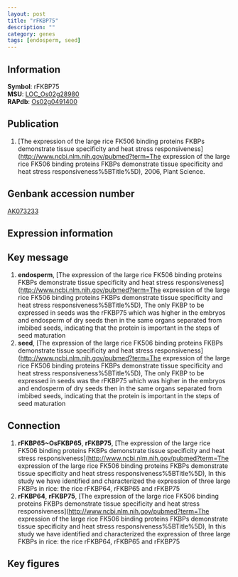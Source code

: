 ```yaml
---
layout: post
title: "rFKBP75"
description: ""
category: genes
tags: [endosperm, seed]
---
```


## Information
__Symbol__: rFKBP75  
__MSU__: [LOC_Os02g28980](http://rice.plantbiology.msu.edu/cgi-bin/ORF_infopage.cgi?orf=LOC_Os02g28980)  
__RAPdb__: [Os02g0491400](http://rapdb.dna.affrc.go.jp/viewer/gbrowse_details/irgsp1?name=Os02g0491400)  

## Publication
1. [The expression of the large rice FK506 binding proteins FKBPs demonstrate tissue specificity and heat stress responsiveness](http://www.ncbi.nlm.nih.gov/pubmed?term=The expression of the large rice FK506 binding proteins FKBPs demonstrate tissue specificity and heat stress responsiveness%5BTitle%5D), 2006, Plant Science.

## Genbank accession number
[AK073233](http://www.ncbi.nlm.nih.gov/nuccore/AK073233)  

## Expression information

## Key message
1. __endosperm__, [The expression of the large rice FK506 binding proteins FKBPs demonstrate tissue specificity and heat stress responsiveness](http://www.ncbi.nlm.nih.gov/pubmed?term=The expression of the large rice FK506 binding proteins FKBPs demonstrate tissue specificity and heat stress responsiveness%5BTitle%5D),  The only FKBP to be expressed in seeds was the rFKBP75 which was higher in the embryos and endosperm of dry seeds then in the same organs separated from imbibed seeds, indicating that the protein is important in the steps of seed maturation
2. __seed__, [The expression of the large rice FK506 binding proteins FKBPs demonstrate tissue specificity and heat stress responsiveness](http://www.ncbi.nlm.nih.gov/pubmed?term=The expression of the large rice FK506 binding proteins FKBPs demonstrate tissue specificity and heat stress responsiveness%5BTitle%5D),  The only FKBP to be expressed in seeds was the rFKBP75 which was higher in the embryos and endosperm of dry seeds then in the same organs separated from imbibed seeds, indicating that the protein is important in the steps of seed maturation

## Connection
1. __rFKBP65~OsFKBP65__, __rFKBP75__, [The expression of the large rice FK506 binding proteins FKBPs demonstrate tissue specificity and heat stress responsiveness](http://www.ncbi.nlm.nih.gov/pubmed?term=The expression of the large rice FK506 binding proteins FKBPs demonstrate tissue specificity and heat stress responsiveness%5BTitle%5D),  In this study we have identified and characterized the expression of three large FKBPs in rice: the rice rFKBP64, rFKBP65 and rFKBP75
2. __rFKBP64__, __rFKBP75__, [The expression of the large rice FK506 binding proteins FKBPs demonstrate tissue specificity and heat stress responsiveness](http://www.ncbi.nlm.nih.gov/pubmed?term=The expression of the large rice FK506 binding proteins FKBPs demonstrate tissue specificity and heat stress responsiveness%5BTitle%5D),  In this study we have identified and characterized the expression of three large FKBPs in rice: the rice rFKBP64, rFKBP65 and rFKBP75

## Key figures


